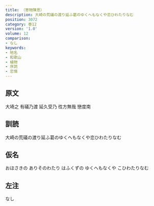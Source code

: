```yaml
---
title: （寄物陳思）
description: 大崎の荒礒の渡り延ふ葛のゆくへもなくや恋ひわたりなむ
position: 3072
category: 巻12
version: '1.0'
volume: 12
comparison:
- なし
keywords:
- 地名
- 和歌山
- 植物
- 序詞
- 恋情
---
```


## 原文

大埼之 有礒乃渡 延久受乃 徃方無哉 戀度南

## 訓読

大崎の荒礒の渡り延ふ葛のゆくへもなくや恋ひわたりなむ

## 仮名

おほさきの ありそのわたり はふくずの ゆくへもなくや こひわたりなむ

## 左注

なし
